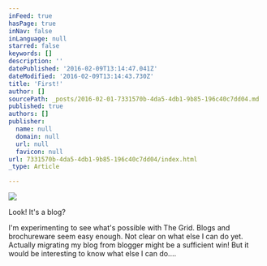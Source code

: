 ```yaml
---
inFeed: true
hasPage: true
inNav: false
inLanguage: null
starred: false
keywords: []
description: ''
datePublished: '2016-02-09T13:14:47.041Z'
dateModified: '2016-02-09T13:14:43.730Z'
title: 'First!'
author: []
sourcePath: _posts/2016-02-01-7331570b-4da5-4db1-9b85-196c40c7dd04.md
published: true
authors: []
publisher:
  name: null
  domain: null
  url: null
  favicon: null
url: 7331570b-4da5-4db1-9b85-196c40c7dd04/index.html
_type: Article

---
```

![](https://the-grid-user-content.s3-us-west-2.amazonaws.com/adcfbf1e-0775-4fba-a533-a85fc69c4bea.jpg)

Look!  It's a blog?

I'm experimenting to see what's possible with The Grid.  Blogs and brochureware seem easy enough.  Not clear on what else I can do yet.  Actually migrating my blog from blogger might be a sufficient win!  But it would be interesting to know what else I can do....